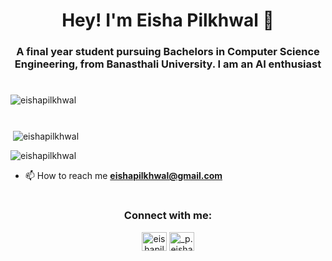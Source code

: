 # 
<h1 align="center">Hey! I'm Eisha Pilkhwal 🙌</h1>
<h3 align="center">A final year student pursuing Bachelors in Computer Science Engineering, from Banasthali University. I am an AI enthusiast</h3>

# 
<p align="left"> <img src="https://komarev.com/ghpvc/?username=eishapilkhwal&label=Profile%20views&color=0e75b6&style=flat" alt="eishapilkhwal"
</p>

# 
<p>&nbsp;<img align="center" src="https://github-readme-stats.vercel.app/api?username=eishapilkhwal&show_icons=true&locale=en" alt="eishapilkhwal" /></p>
<p><img align="center" src="https://github-readme-streak-stats.herokuapp.com/?user=eishapilkhwal&" alt="eishapilkhwal" /></p>

- 📫 How to reach me **eishapilkhwal@gmail.com**

# 
<h3 align="center">Connect with me:</h3>
<p align="center">
<a href="https://www.linkedin.com/in/eishapilkhwal" target="blank"><img align="center" src="https://raw.githubusercontent.com/rahuldkjain/github-profile-readme-generator/master/src/images/icons/Social/linked-in-alt.svg" alt="eishapilkhwal" height="30" width="40" /></a>
<a href="https://instagram.com/_p.eisha_" target="blank"><img align="center" src="https://raw.githubusercontent.com/rahuldkjain/github-profile-readme-generator/master/src/images/icons/Social/instagram.svg" alt="_p.eisha_" height="30" width="40" /></a>
</p>
